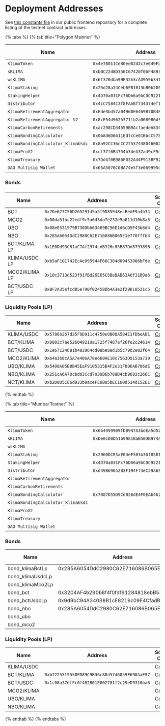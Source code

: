 # Deployment Addresses

See [this constants file](https://github.com/KlimaDAO/klimadao/blob/441bb1931a937d263829ca831fa157c652330aea/lib/constants/index.ts#L24) in our public frontend repository for a complete listing of the testnet contract addresses.

{% tabs %}
{% tab title="Polygon Mainnet" %}
<table><thead><tr><th width="196">Name</th><th width="471">Address</th><th width="86">Source Code</th><th>Explorer</th></tr></thead><tbody><tr><td><code>KlimaToken</code></td><td><code>0x4e78011Ce80ee02d2c3e649Fb657E45898257815</code></td><td><a href="https://github.com/KlimaDAO/klimadao-solidity/blob/main/contracts/tokens/regular/KlimaToken.sol">Code</a></td><td><a href="https://polygonscan.com/address/0x4e78011ce80ee02d2c3e649fb657e45898257815">Link</a></td></tr><tr><td><code>sKLIMA</code></td><td><code>0xb0C22d8D350C67420f06F48936654f567C73E8C8</code></td><td><a href="https://github.com/KlimaDAO/klimadao-solidity/blob/main/contracts/tokens/regular/sKlimaToken_v2.sol">Code</a></td><td><a href="https://polygonscan.com/address/0xb0c22d8d350c67420f06f48936654f567c73e8c8">Link</a></td></tr><tr><td><code>wsKLIMA</code></td><td><code>0x6f370dba99E32A3cAD959b341120DB3C9E280bA6</code></td><td><a href="https://github.com/KlimaDAO/klimadao-solidity/blob/main/contracts/tokens/regular/wsKLIMA.sol">Code</a></td><td><a href="https://polygonscan.com/address/0x6f370dba99e32a3cad959b341120db3c9e280ba6">Link</a></td></tr><tr><td><code>KlimaStaking</code></td><td><code>0x25d28a24Ceb6F81015bB0b2007D795ACAc411b4d</code></td><td><a href="https://github.com/KlimaDAO/klimadao-solidity/blob/main/contracts/staking/regular/KlimaStaking_v2.sol">Code</a></td><td><a href="https://polygonscan.com/address/0x25d28a24Ceb6F81015bB0b2007D795ACAc411b4d">Link</a></td></tr><tr><td><code>StakingHelper</code></td><td><code>0x4D70a031Fc76DA6a9bC0C922101A05FA95c3A227</code></td><td><a href="https://github.com/KlimaDAO/klimadao-solidity/blob/main/contracts/staking/regular/StakingHelper.sol">Code</a></td><td><a href="https://polygonscan.com/address/0x4D70a031Fc76DA6a9bC0C922101A05FA95c3A227">Link</a></td></tr><tr><td><code>Distributor</code></td><td><code>0x4cC7584C3f8FAABf734374ef129dF17c3517e9cB</code></td><td><a href="https://github.com/KlimaDAO/klimadao-solidity/blob/main/contracts/staking/regular/KlimaStakingDistributor_v4.sol">Code</a></td><td><a href="https://polygonscan.com/address/0x4cC7584C3f8FAABf734374ef129dF17c3517e9cB">Link</a></td></tr><tr><td><code>KlimaRetirementAggregator</code></td><td><code>0xEde3bd57a04960E6469B70B4863cE1c9d9363Cb8</code></td><td><a href="https://github.com/KlimaDAO/klimadao-solidity/blob/main/contracts/retirement/KlimaRetirementAggregator.sol">Code</a></td><td><a href="https://polygonscan.com/address/0xEde3bd57a04960E6469B70B4863cE1c9d9363Cb8">Link</a></td></tr><tr><td><code>KlimaRetirementAggregator V2</code></td><td><code>0x8cE54d9625371fb2a068986d32C85De8E6e995f8</code></td><td><a href="https://github.com/KlimaDAO/klimadao-solidity/tree/main/contracts/infinity">Code</a></td><td><a href="https://louper.dev/diamond/0x8ce54d9625371fb2a068986d32c85de8e6e995f8?network=polygon">Link</a></td></tr><tr><td><code>KlimaCarbonRetirements</code></td><td><code>0xac298CD34559B9AcfaedeA8344a977eceff1C0Fd</code></td><td><a href="https://github.com/KlimaDAO/klimadao-solidity/blob/main/contracts/retirement/KlimaCarbonRetirements.sol">Code</a></td><td><a href="https://polygonscan.com/address/0xac298cd34559b9acfaedea8344a977eceff1c0fd">Link</a></td></tr><tr><td><code>KlimaBondingCalculator</code></td><td><code>0x0b8d6D6611Ed7cCe01BbcC57826548C6107B0478</code></td><td><a href="https://github.com/KlimaDAO/klimadao-solidity/blob/main/contracts/bonds/regular/KlimaBondingCalculator_v2.sol">Code</a></td><td><a href="https://polygonscan.com/address/0x0b8d6D6611Ed7cCe01BbcC57826548C6107B0478">Link</a></td></tr><tr><td><code>KlimaBondingCalculator_KlimaUsdc</code></td><td><code>0x8a92CC36cCC275374380460026ef365A4E01778C</code></td><td><a href="https://polygonscan.com/address/0x8a92CC36cCC275374380460026ef365A4E01778C#code#L1">Code</a></td><td><a href="https://polygonscan.com/address/0x8a92CC36cCC275374380460026ef365A4E01778C">Link</a></td></tr><tr><td><code>KlimaProV2</code></td><td><code>0xcf37f6B4754b34eA32a49cF5def3095a17732C1b</code></td><td><a href="https://polygonscan.com/address/0xcf37f6B4754b34eA32a49cF5def3095a17732C1b#code#L1">Code</a></td><td><a href="https://polygonscan.com/address/0xcf37f6B4754b34eA32a49cF5def3095a17732C1b">Link</a></td></tr><tr><td><code>KlimaTreasury</code></td><td><code>0x7Dd4f0B986F032A44F913BF92c9e8b7c17D77aD7</code></td><td><a href="https://github.com/KlimaDAO/klimadao-solidity/blob/main/contracts/utils/KlimaTreasury.sol">Code</a></td><td><a href="https://polygonscan.com/address/0x7Dd4f0B986F032A44F913BF92c9e8b7c17D77aD7">Link</a></td></tr><tr><td><code>DAO Multisig Wallet</code></td><td><code>0x65A5076C0BA74e5f3e069995dc3DAB9D197d995c</code></td><td><a href="https://polygonscan.com/address/0x65a5076c0ba74e5f3e069995dc3dab9d197d995c#code#L1">Code</a></td><td><a href="https://polygonscan.com/address/0x65a5076c0ba74e5f3e069995dc3dab9d197d995c">Link</a></td></tr></tbody></table>

### Bonds

###

<table><thead><tr><th width="183">Name</th><th width="460">Address</th><th width="101">Source Code</th><th>Explorer</th></tr></thead><tbody><tr><td>BCT</td><td><code>0x7De627C56D26529145a5f9D85948ecBeAF9a4b34</code></td><td><a href="https://polygonscan.com/address/0x7De627C56D26529145a5f9D85948ecBeAF9a4b34#code#L1">Code</a></td><td><a href="https://polygonscan.com/address/0x7De627C56D26529145a5f9D85948ecBeAF9a4b34">Link</a></td></tr><tr><td>MCO2</td><td><code>0x00da51bc22edf9c5a643da7e232e5a811d10b8a3</code></td><td><a href="https://polygonscan.com/address/0x00da51bc22edf9c5a643da7e232e5a811d10b8a3#code#L1">Code</a></td><td><a href="https://polygonscan.com/address/0x00da51bc22edf9c5a643da7e232e5a811d10b8a3">Link</a></td></tr><tr><td>UBO</td><td><code>0x08eE531979B730Dbb63469BC56E1d6cD9F43b8d4</code></td><td><a href="https://polygonscan.com/address/0x08eE531979B730Dbb63469BC56E1d6cD9F43b8d4#code#L1">Code</a></td><td><a href="https://polygonscan.com/address/0x08eE531979B730Dbb63469BC56E1d6cD9F43b8d4">Link</a></td></tr><tr><td>NBO</td><td><code>0x285A6054DdC2980C62E716086B065E1e770fffb3</code></td><td><a href="https://polygonscan.com/address/0x285A6054DdC2980C62E716086B065E1e770fffb3#code#L1">Code</a></td><td><a href="https://polygonscan.com/address/0x285A6054DdC2980C62E716086B065E1e770fffb3">Link</a></td></tr><tr><td>BCT/KLIMA LP</td><td><code>0x1E0Dd93C81aC7Af2974cdB326c85B87Dd879389B</code></td><td><a href="https://polygonscan.com/address/0x1E0Dd93C81aC7Af2974cdB326c85B87Dd879389B#code#L1">Code</a></td><td><a href="https://polygonscan.com/address/0x1E0Dd93C81aC7Af2974cdB326c85B87Dd879389B">Link</a></td></tr><tr><td>KLIMA/USDC LP</td><td><code>0xb5aF101742EcAe095944F60C384d09453006bFde</code></td><td><a href="https://polygonscan.com/address/0xb5aF101742EcAe095944F60C384d09453006bFde#code#L1">Code</a></td><td><a href="https://polygonscan.com/address/0xb5aF101742EcAe095944F60C384d09453006bFde">Link</a></td></tr><tr><td>MCO2/KLIMA LP</td><td><code>0x18c3713d523f91fBd26E65C8BaBAB63A0f31B9a6</code></td><td><a href="https://polygonscan.com/address/0x18c3713d523f91fBd26E65C8BaBAB63A0f31B9a6#code#L1">Code</a></td><td><a href="https://polygonscan.com/address/0x18c3713d523f91fBd26E65C8BaBAB63A0f31B9a6">Link</a></td></tr><tr><td>BCT/USDC LP</td><td><code>0xBF2A35efcd85e790f02458Db4A3e2f29818521c5</code></td><td><a href="https://polygonscan.com/address/0xBF2A35efcd85e790f02458Db4A3e2f29818521c5#code#L1">Code</a></td><td><a href="https://polygonscan.com/address/0xBF2A35efcd85e790f02458Db4A3e2f29818521c5">Link</a></td></tr></tbody></table>

### Liquidity Pools (LP)

<table><thead><tr><th width="150">Name</th><th width="447">Address</th><th width="90">Source Code</th><th>Explorer</th></tr></thead><tbody><tr><td>KLIMA/USDC</td><td><code>0x5786b267d35F9D011c4750e0B0bA584E1fDbeAD1</code></td><td><a href="https://polygonscan.com/address/0x5786b267d35F9D011c4750e0B0bA584E1fDbeAD1#code#L1">Code</a></td><td><a href="https://polygonscan.com/address/0x5786b267d35F9D011c4750e0B0bA584E1fDbeAD1">Link</a></td></tr><tr><td>BCT/KLIMA</td><td><code>0x9803c7ae526049210a1725f7487af26fe2c24614</code></td><td><a href="https://polygonscan.com/address/0x9803c7ae526049210a1725f7487af26fe2c24614#code#L1">Code</a></td><td><a href="https://polygonscan.com/address/0x9803c7ae526049210a1725f7487af26fe2c24614">Link</a></td></tr><tr><td>BCT/USDC</td><td><code>0x1e67124681b402064cd0abe8ed1b5c79d2e02f64</code></td><td><a href="https://polygonscan.com/address/0x1e67124681b402064cd0abe8ed1b5c79d2e02f64#code#L1">Code</a></td><td><a href="https://polygonscan.com/address/0x1e67124681b402064cd0abe8ed1b5c79d2e02f64">Link</a></td></tr><tr><td>MCO2/KLIMA</td><td><code>0x64a3b8cA5A7e406A78e660AE10c7563D9153a739</code></td><td><a href="https://polygonscan.com/address/0x64a3b8cA5A7e406A78e660AE10c7563D9153a739#code#L1">Code</a></td><td><a href="https://polygonscan.com/address/0x64a3b8cA5A7e406A78e660AE10c7563D9153a739">Link</a></td></tr><tr><td>UBO/KLIMA</td><td><code>0x5400A05B8B45EaF9105315B4F2e31F806AB706dE</code></td><td><a href="https://polygonscan.com/address/0x5400A05B8B45EaF9105315B4F2e31F806AB706dE#code#L1">Code</a></td><td><a href="https://polygonscan.com/address/0x5400A05B8B45EaF9105315B4F2e31F806AB706dE">Link</a></td></tr><tr><td>NBO/KLIMA</td><td><code>0x251cA6A70cbd93Ccd7039B6b708D4cb9683c266C</code></td><td><a href="https://polygonscan.com/address/0x251cA6A70cbd93Ccd7039B6b708D4cb9683c266C#code#L1">Code</a></td><td><a href="https://polygonscan.com/address/0x251cA6A70cbd93Ccd7039B6b708D4cb9683c266C">Link</a></td></tr><tr><td>NCT/KLIMA</td><td><code>0xb2D0D5C86d933b0aceFE9B95bEC160d514d152E1</code></td><td><a href="https://polygonscan.com/address/0xb2d0d5c86d933b0acefe9b95bec160d514d152e1#code">Code</a></td><td><a href="https://polygonscan.com/address/0xb2d0d5c86d933b0acefe9b95bec160d514d152e1">Link</a></td></tr></tbody></table>


{% endtab %}

{% tab title="Mumbai Testnet" %}


<table><thead><tr><th width="300">Name</th><th width="449">Address</th><th width="90">Source Code</th><th>Explorer</th></tr></thead><tbody><tr><td><code>KlimaToken</code></td><td><code>0x6b4499909fD8947A3bdEa5d524Fb3697018fC750</code></td><td><a href="https://mumbai.polygonscan.com/address/0x6b4499909fD8947A3bdEa5d524Fb3697018fC750#code#L1">Code</a></td><td><a href="https://mumbai.polygonscan.com/address/0x6b4499909fD8947A3bdEa5d524Fb3697018fC750">Link</a></td></tr><tr><td><code>sKLIMA</code></td><td><code>0xDe0cD0D51b9981BaB50DB974a1877c1C01b86e91</code></td><td><a href="https://mumbai.polygonscan.com/address/0xDe0cD0D51b9981BaB50DB974a1877c1C01b86e91#code#L1">Code</a></td><td><a href="https://mumbai.polygonscan.com/address/0xDe0cD0D51b9981BaB50DB974a1877c1C01b86e91">Link</a></td></tr><tr><td><code>wsKLIMA</code></td><td></td><td>Code</td><td>Link</td></tr><tr><td><code>KlimaStaking</code></td><td><code>0x2960DCE5aE04eF503b36f8581EA5Ac5238632092</code></td><td><a href="https://github.com/KlimaDAO/klimadao-solidity/blob/main/contracts/staking/regular/KlimaStaking_v2.sol">Code</a></td><td><a href="https://mumbai.polygonscan.com/address/0x2960DCE5aE04eF503b36f8581EA5Ac5238632092">Link</a></td></tr><tr><td><code>StakingHelper</code></td><td><code>0x4D70a031Fc76DA6a9bC0C922101A05FA95c3A227</code></td><td><a href="https://github.com/KlimaDAO/klimadao-solidity/blob/main/contracts/staking/regular/StakingHelper.sol">Code</a></td><td><a href="https://mumbai.polygonscan.com/address/0x4D70a031Fc76DA6a9bC0C922101A05FA95c3A227">Link</a></td></tr><tr><td><code>Distributor</code></td><td><code>0xd49869652B3F194F73eC29a6954bC5DE6baeA8b8</code></td><td><a href="https://github.com/KlimaDAO/klimadao-solidity/blob/main/contracts/staking/regular/KlimaStakingDistributor_v4.sol">Code</a></td><td><a href="https://mumbai.polygonscan.com/address/0xd49869652B3F194F73eC29a6954bC5DE6baeA8b8">Link</a></td></tr><tr><td><code>KlimaRetirementAggregator</code></td><td></td><td>Code</td><td>Link</td></tr><tr><td><code>KlimaCarbonRetirements</code></td><td></td><td>Code</td><td>Link</td></tr><tr><td><code>KlimaBondingCalculator</code></td><td><code>0x7087D55D9Cd826dE4F0EAb4625698FF641Bd342a</code></td><td><a href="https://github.com/KlimaDAO/klimadao-solidity/blob/main/contracts/bonds/regular/KlimaBondingCalculator.sol">Code</a></td><td><a href="https://mumbai.polygonscan.com/address/0x7087D55D9Cd826dE4F0EAb4625698FF641Bd342a">Link</a></td></tr><tr><td><code>KlimaBondingCalculator_KlimaUsdc</code></td><td></td><td>Code</td><td>Link</td></tr><tr><td><code>KlimaProV2</code></td><td></td><td>Code</td><td>Link</td></tr><tr><td><code>KlimaTreasury</code></td><td></td><td>Code</td><td>Link</td></tr><tr><td><code>DAO Multisig Wallet</code></td><td></td><td>Code</td><td>Link</td></tr></tbody></table>

### Bonds



<table><thead><tr><th width="205">Name</th><th width="456">Address</th><th width="87">Source Code</th><th>Explorer</th></tr></thead><tbody><tr><td>bond_klimaBctLp</td><td>0x285A6054DdC2980C62E716086B065E1e770fffb3</td><td><a href="https://mumbai.polygonscan.com/address/0x285A6054DdC2980C62E716086B065E1e770fffb3#code#L1">Code</a></td><td><a href="https://mumbai.polygonscan.com/address/0x285A6054DdC2980C62E716086B065E1e770fffb3">Link</a></td></tr><tr><td>bond_klimaUsdcLp</td><td></td><td>Code</td><td>Link</td></tr><tr><td>bond_klimaMco2Lp</td><td></td><td>Code</td><td>Link</td></tr><tr><td>bond_bct</td><td>0x3204AF4b290b8f4f0fdf91284818ebB53b90459c</td><td><a href="https://mumbai.polygonscan.com/address/0x3204AF4b290b8f4f0fdf91284818ebB53b90459c#code#L1">Code</a></td><td><a href="https://mumbai.polygonscan.com/address/0x3204AF4b290b8f4f0fdf91284818ebB53b90459c">Link</a></td></tr><tr><td>bond_bctUsdcLp</td><td>0x9d9bC94A340B8B1cE8219c09E4CfadB9582BfAe1</td><td>Code</td><td><a href="https://mumbai.polygonscan.com/address/0x9d9bC94A340B8B1cE8219c09E4CfadB9582BfAe1">Link</a></td></tr><tr><td>bond_nbo</td><td>0x285A6054DdC2980C62E716086B065E1e770fffb3</td><td><a href="https://mumbai.polygonscan.com/address/0x285A6054DdC2980C62E716086B065E1e770fffb3#code#L1">Code</a></td><td><a href="https://mumbai.polygonscan.com/address/0x285A6054DdC2980C62E716086B065E1e770fffb3">Link</a></td></tr><tr><td>bond_ubo</td><td></td><td>Code</td><td>Link</td></tr><tr><td>bond_mco2</td><td></td><td>Code</td><td>Link</td></tr></tbody></table>

### Liquidity Pools (LP)



<table><thead><tr><th width="158">Name</th><th width="477">Address</th><th width="89">Source Code</th><th>Explorer</th></tr></thead><tbody><tr><td>KLIMA/USDC</td><td></td><td>Code</td><td>Link</td></tr><tr><td>BCT/KLIMA</td><td><code>0xb7225519550ED89C9B36c88d57d6059F698AaE97</code></td><td>Code</td><td>Link</td></tr><tr><td>BCT/USDC</td><td><code>0x1c08a37dfFc0f482B61E802781f2c29eD9316ba6</code></td><td>Code</td><td>Link</td></tr><tr><td>MCO2/KLIMA</td><td></td><td>Code</td><td>Link</td></tr><tr><td>UBO/KLIMA</td><td></td><td>Code</td><td>Link</td></tr><tr><td>NBO/KLIMA</td><td></td><td>Code</td><td>Link</td></tr></tbody></table>
{% endtab %}
{% endtabs %}
